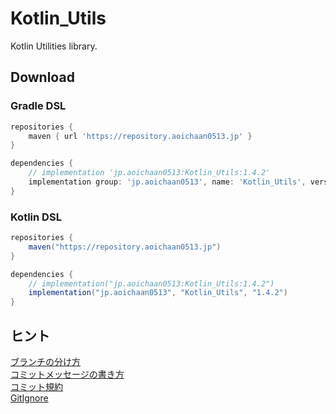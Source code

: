 # Kotlin_Utils
Kotlin Utilities library.

## Download
### Gradle DSL
```gradle
repositories {
    maven { url 'https://repository.aoichaan0513.jp' }
}

dependencies {
    // implementation 'jp.aoichaan0513:Kotlin_Utils:1.4.2'
    implementation group: 'jp.aoichaan0513', name: 'Kotlin_Utils', version: '1.4.2'
}
```

### Kotlin DSL

```gradle
repositories {
    maven("https://repository.aoichaan0513.jp")
}

dependencies {
    // implementation("jp.aoichaan0513:Kotlin_Utils:1.4.2")
    implementation("jp.aoichaan0513", "Kotlin_Utils", "1.4.2")
}
```

## ヒント
[ブランチの分け方](https://qiita.com/hatt0519/items/23ef0866f4abacce7296)<br>
[コミットメッセージの書き方](https://qiita.com/itosho/items/9565c6ad2ffc24c09364)<br>
[コミット規約](https://qiita.com/Kenya/items/f72fba8fecc79d1b090c)<br>
[GitIgnore](https://www.toptal.com/developers/gitignore)
